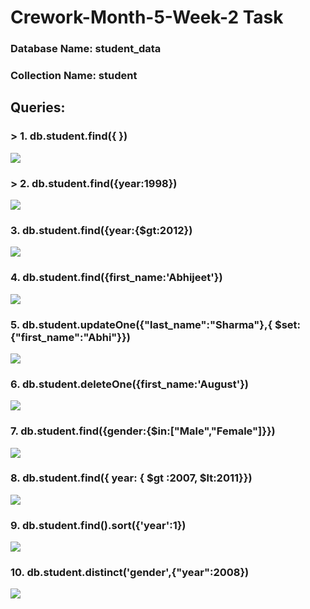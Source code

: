 # Crework-Month-5-Week-2 Task

### Database Name: student_data

### Collection Name: student

## Queries:

### > 1. db.student.find({ })
![](./screenshots/q-1.PNG)


### > 2. db.student.find({year:1998})
![](./screenshots//q-2.PNG)


### 3. db.student.find({year:{$gt:2012})
![](./screenshots//q-3.PNG)


### 4. db.student.find({first_name:'Abhijeet'})
![](./screenshots/q-4.PNG)


### 5. db.student.updateOne({"last_name":"Sharma"},{ $set:{"first_name":"Abhi"}})
![](./screenshots/q-5.PNG)


### 6. db.student.deleteOne({first_name:'August'})
![](./screenshots/q-6.PNG)


### 7. db.student.find({gender:{$in:["Male","Female"]}})
![](./screenshots/q-7.PNG)


### 8. db.student.find({ year: { $gt :2007, $lt:2011}})
![](./screenshots/q-8.PNG)

### 9. db.student.find().sort({'year':1})
![](./screenshots/q-10.PNG)

### 10. db.student.distinct('gender',{"year":2008})
![](./screenshots/q-9.PNG)
